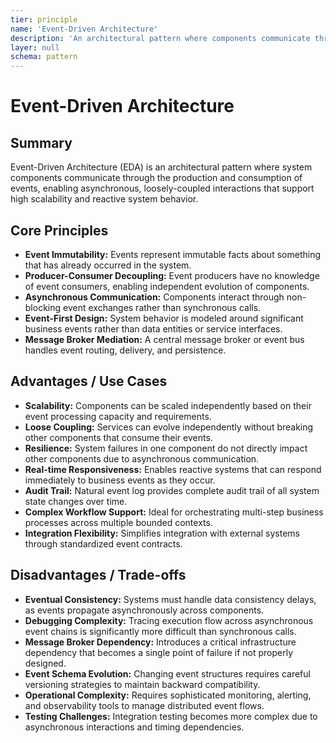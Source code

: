 ```yaml
---
tier: principle
name: 'Event-Driven Architecture'
description: 'An architectural pattern where components communicate through asynchronous events, enabling loose coupling, scalability, and reactive system design.'
layer: null
schema: pattern
---
```


# Event-Driven Architecture

## Summary

Event-Driven Architecture (EDA) is an architectural pattern where system components communicate through the production and consumption of events, enabling asynchronous, loosely-coupled interactions that support high scalability and reactive system behavior.

## Core Principles

- **Event Immutability:** Events represent immutable facts about something that has already occurred in the system.
- **Producer-Consumer Decoupling:** Event producers have no knowledge of event consumers, enabling independent evolution of components.
- **Asynchronous Communication:** Components interact through non-blocking event exchanges rather than synchronous calls.
- **Event-First Design:** System behavior is modeled around significant business events rather than data entities or service interfaces.
- **Message Broker Mediation:** A central message broker or event bus handles event routing, delivery, and persistence.

## Advantages / Use Cases

- **Scalability:** Components can be scaled independently based on their event processing capacity and requirements.
- **Loose Coupling:** Services can evolve independently without breaking other components that consume their events.
- **Resilience:** System failures in one component do not directly impact other components due to asynchronous communication.
- **Real-time Responsiveness:** Enables reactive systems that can respond immediately to business events as they occur.
- **Audit Trail:** Natural event log provides complete audit trail of all system state changes over time.
- **Complex Workflow Support:** Ideal for orchestrating multi-step business processes across multiple bounded contexts.
- **Integration Flexibility:** Simplifies integration with external systems through standardized event contracts.

## Disadvantages / Trade-offs

- **Eventual Consistency:** Systems must handle data consistency delays, as events propagate asynchronously across components.
- **Debugging Complexity:** Tracing execution flow across asynchronous event chains is significantly more difficult than synchronous calls.
- **Message Broker Dependency:** Introduces a critical infrastructure dependency that becomes a single point of failure if not properly designed.
- **Event Schema Evolution:** Changing event structures requires careful versioning strategies to maintain backward compatibility.
- **Operational Complexity:** Requires sophisticated monitoring, alerting, and observability tools to manage distributed event flows.
- **Testing Challenges:** Integration testing becomes more complex due to asynchronous interactions and timing dependencies.
